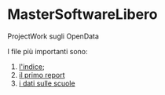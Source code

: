 # MasterSoftwareLibero
ProjectWork sugli OpenData

I file più importanti sono:
1. [l'indice](INDICE.md);
2. [il primo report](Report_I.md)
3. [i dati sulle scuole](DatiScuole.md)